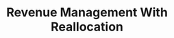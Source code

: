 ---
layout: single
title: Revenue Management With Reallocation
seo_title: Revenue Management With Reallocation
permalink: /RevenueManagementWithReallocation/
redirect_from: 
  - /jmp/
  - /JMP/
redirect_to: /files/RevenueManagementWithReallocation.pdf
---